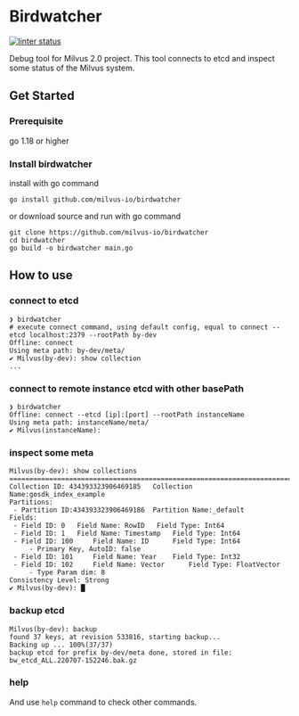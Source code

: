 # Birdwatcher

[![linter status](https://github.com/milvus-io/birdwatcher/workflows/golangci-lint/badge.svg)](https://github.com/milvus-io/birdwatcher/actions/workflows/golangci-lint.yml?query=branch%3Amain+)

Debug tool for Milvus 2.0 project. This tool connects to etcd and inspect some status of the Milvus system.

## Get Started

### Prerequisite
go 1.18 or higher 

### Install birdwatcher

install with go command
```shell
go install github.com/milvus-io/birdwatcher
```

or download source and run with go command
```shell
git clone https://github.com/milvus-io/birdwatcher
cd birdwatcher
go build -o birdwatcher main.go
```

## How to use

### connect to etcd 

```shell
❯ birdwatcher
# execute connect command, using default config, equal to connect --etcd localhost:2379 --rootPath by-dev
Offline: connect 
Using meta path: by-dev/meta/
✔ Milvus(by-dev): show collection
...
```

### connect to remote instance etcd with other basePath

```shell
❯ birdwatcher
Offline: connect --etcd [ip]:[port] --rootPath instanceName
Using meta path: instanceName/meta/
✔ Milvus(instanceName): 

```

### inspect some meta

```
Milvus(by-dev): show collections
================================================================================
Collection ID: 434393323906469185	Collection Name:gosdk_index_example
Partitions:
 - Partition ID:434393323906469186	Partition Name:_default
Fields:
 - Field ID: 0 	 Field Name: RowID 	 Field Type: Int64
 - Field ID: 1 	 Field Name: Timestamp 	 Field Type: Int64
 - Field ID: 100 	 Field Name: ID 	 Field Type: Int64
	 - Primary Key, AutoID: false
 - Field ID: 101 	 Field Name: Year 	 Field Type: Int32
 - Field ID: 102 	 Field Name: Vector 	 Field Type: FloatVector
	 - Type Param dim: 8
Consistency Level: Strong
✔ Milvus(by-dev): █
```

### backup etcd

```
Milvus(by-dev): backup
found 37 keys, at revision 533816, starting backup...
Backing up ... 100%(37/37)
backup etcd for prefix by-dev/meta done, stored in file: bw_etcd_ALL.220707-152246.bak.gz
```

### help

And use `help` command to check other commands.
